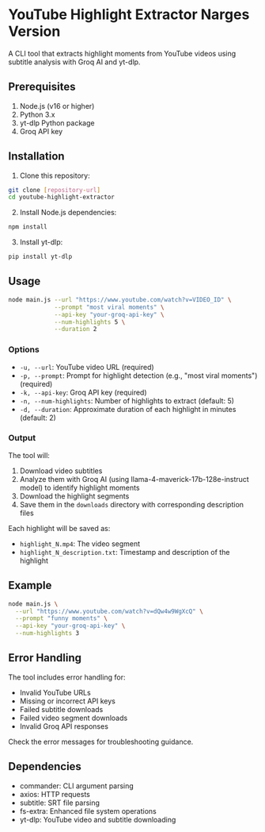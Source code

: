 # YouTube Highlight Extractor Narges Version

A CLI tool that extracts highlight moments from YouTube videos using subtitle analysis with Groq AI and yt-dlp.

## Prerequisites

1. Node.js (v16 or higher)
2. Python 3.x
3. yt-dlp Python package
4. Groq API key

## Installation

1. Clone this repository:
```bash
git clone [repository-url]
cd youtube-highlight-extractor
```

2. Install Node.js dependencies:
```bash
npm install
```

3. Install yt-dlp:
```bash
pip install yt-dlp
```

## Usage

```bash
node main.js --url "https://www.youtube.com/watch?v=VIDEO_ID" \
             --prompt "most viral moments" \
             --api-key "your-groq-api-key" \
             --num-highlights 5 \
             --duration 2
```

### Options

- `-u, --url`: YouTube video URL (required)
- `-p, --prompt`: Prompt for highlight detection (e.g., "most viral moments") (required)
- `-k, --api-key`: Groq API key (required)
- `-n, --num-highlights`: Number of highlights to extract (default: 5)
- `-d, --duration`: Approximate duration of each highlight in minutes (default: 2)

### Output

The tool will:
1. Download video subtitles
2. Analyze them with Groq AI (using llama-4-maverick-17b-128e-instruct model) to identify highlight moments
3. Download the highlight segments
4. Save them in the `downloads` directory with corresponding description files

Each highlight will be saved as:
- `highlight_N.mp4`: The video segment
- `highlight_N_description.txt`: Timestamp and description of the highlight

## Example

```bash
node main.js \
  --url "https://www.youtube.com/watch?v=dQw4w9WgXcQ" \
  --prompt "funny moments" \
  --api-key "your-groq-api-key" \
  --num-highlights 3
```

## Error Handling

The tool includes error handling for:
- Invalid YouTube URLs
- Missing or incorrect API keys
- Failed subtitle downloads
- Failed video segment downloads
- Invalid Groq API responses

Check the error messages for troubleshooting guidance.

## Dependencies

- commander: CLI argument parsing
- axios: HTTP requests
- subtitle: SRT file parsing
- fs-extra: Enhanced file system operations
- yt-dlp: YouTube video and subtitle downloading
